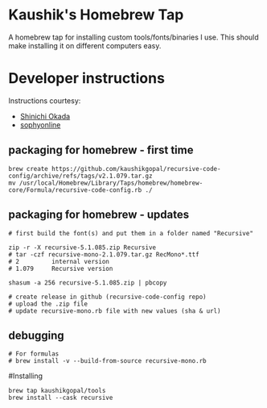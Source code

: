 # Kaushik's Homebrew Tap

A homebrew tap for installing custom tools/fonts/binaries I use. This should make installing it on different computers easy.

# Developer instructions

Instructions courtesy:

* [Shinichi Okada](https://betterprogramming.pub/a-step-by-step-guide-to-create-homebrew-taps-from-github-repos-f33d3755ba74)
* [sophyonline](http://sophyonline.com/blog/index.php/2018/03/19/create-a-local-formula-for-homebrew-tap-it/)

## packaging for homebrew - first time

```
brew create https://github.com/kaushikgopal/recursive-code-config/archive/refs/tags/v2.1.079.tar.gz
mv /usr/local/Homebrew/Library/Taps/homebrew/homebrew-core/Formula/recursive-code-config.rb ./
```

## packaging for homebrew - updates

```
# first build the font(s) and put them in a folder named "Recursive"

zip -r -X recursive-5.1.085.zip Recursive
# tar -czf recursive-mono-2.1.079.tar.gz RecMono*.ttf
# 2         internal version
# 1.079     Recursive version

shasum -a 256 recursive-5.1.085.zip | pbcopy

# create release in github (recursive-code-config repo)
# upload the .zip file
# update recursive-mono.rb file with new values (sha & url)
```

## debugging

```
# For formulas
# brew install -v --build-from-source recursive-mono.rb
```

#Installing

```
brew tap kaushikgopal/tools
brew install --cask recursive
```
